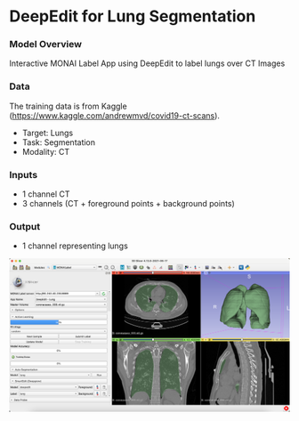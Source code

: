 # DeepEdit for Lung Segmentation

### Model Overview

Interactive MONAI Label App using DeepEdit to label lungs over CT Images

### Data

The training data is from Kaggle (https://www.kaggle.com/andrewmvd/covid19-ct-scans).

- Target: Lungs
- Task: Segmentation 
- Modality: CT

### Inputs

- 1 channel CT
- 3 channels (CT + foreground points + background points)

### Output

- 1 channel representing lungs


![DeepEdit for lungs](../docs/images/sample-apps/deepedit_lungs.png)
